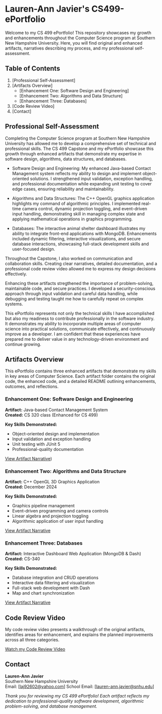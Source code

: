 # Lauren-Ann Javier's CS499-ePortfolio

Welcome to my CS 499 ePortfolio! This repository showcases my growth and enhancements throughout the Computer Science program at Southern New Hampshire University. Here, you will find original and enhanced artifacts, narratives describing my process, and my professional self-assessment.  


## Table of Contents

1. [Professional Self-Assessment]
2. [Artifacts Overview]
    - [Enhancement One: Software Design and Engineering]
    - [Enhancement Two: Algorithms and Data Structure]
    - [Enhancement Three: Databases]
3. [Code Review Video]
4. [Contact]


## Professional Self-Assessment

Completing the Computer Science program at Southern New Hampshire University has allowed me to develop a comprehensive set of technical and professional skills. The CS 499 Capstone and my ePortfolio showcase this growth through enhanced artifacts that demonstrate my expertise in software design, algorithms, data structures, and databases.

- Software Design and Engineering: My enhanced Java-based Contact Management system reflects my ability to design and implement object-oriented solutions. I strengthened input validation, exception handling, and professional documentation while expanding unit testing to cover edge cases, ensuring reliability and maintainability.

- Algorithms and Data Structures: The C++ OpenGL graphics application highlights my command of algorithmic principles. I implemented real-time camera control, dynamic projection toggling, and event-driven input handling, demonstrating skill in managing complex state and applying mathematical operations in graphics programming.

- Databases: The interactive animal shelter dashboard illustrates my ability to integrate front-end applications with MongoDB. Enhancements included dynamic filtering, interactive visualizations, and secure database interactions, showcasing full-stack development skills and user-focused design.

Throughout the Capstone, I also worked on communication and collaboration skills. Creating clear narratives, detailed documentation, and a professional code review video allowed me to express my design decisions effectively.

Enhancing these artifacts stregthened the importance of problem-solving, maintainable code, and secure practices. I developed a security-conscious approach through input validation and careful data handling, while debugging and testing taught me how to carefully repeat on complex systems.

This ePortfolio represents not only the technical skills I have accomplished but also my readiness to contribute professionally in the software industry. It demonstrates my ability to incorporate multiple areas of computer science into practical solutions, communicate effectively, and continuously improve as a developer. I am confident that these experiences have prepared me to deliver value in any technology-driven environment and continue growing.  


## Artifacts Overview

This ePortfolio contains three enhanced artifacts that demonstrate my skills in key areas of Computer Science. Each artifact folder contains the original code, the enhanced code, and a detailed README outlining enhancements, outcomes, and reflections.

### Enhancement One: Software Design and Engineering

**Artifact:** Java-based Contact Management System  
**Created:** CS 320 class (Enhanced for CS 499)  

**Key Skills Demonstrated:**
- Object-oriented design and implementation
- Input validation and exception handling
- Unit testing with JUnit 5
- Professional-quality documentation

[View Artifact Narrative](EnhancementOneNarrative.md))  


### Enhancement Two: Algorithms and Data Structure

**Artifact:** C++ OpenGL 3D Graphics Application  
**Created:** December 2024  

**Key Skills Demonstrated:**
- Graphics pipeline management
- Event-driven programming and camera controls
- Linear algebra and projection toggling
- Algorithmic application of user input handling

[View Artifact Narrative](CS499-ePortfolio/Algorithms_and_Data_Structure/EnhancementTwoNarrative.md)  


### Enhancement Three: Databases

**Artifact:** Interactive Dashboard Web Application (MongoDB & Dash)  
**Created:** CS-340  

**Key Skills Demonstrated:**
- Database integration and CRUD operations
- Interactive data filtering and visualization
- Full-stack web development with Dash
- Map and chart synchronization

[View Artifact Narrative](CS499-ePortfolio/Databases/EnhancementThreeNarrative.md)  


## Code Review Video

My code review video presents a walkthrough of the original artifacts, identifies areas for enhancement, and explains the planned improvements across all three categories.  

[Watch my Code Review Video](https://youtu.be/rmdByI7XCHk)


## Contact

**Lauren-Ann Javier**  
Southern New Hampshire University  
Email: [laj92602@yahoo.com]
School Email: [lauren-ann.javier@snhu.edu]


*Thank you for reviewing my CS 499 ePortfolio! Each artifact reflects my dedication to professional-quality software development, algorithmic problem-solving, and database management.*
